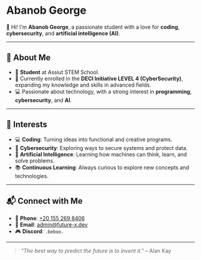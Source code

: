 # Abanob George  

👋 Hi! I'm **Abanob George**, a passionate student with a love for **coding**, **cybersecurity**, and **artificial intelligence (AI)**.  

---

## 🚀 About Me  
- 🏫 **Student** at Assiut STEM School.  
- 📖 Currently enrolled in the **DECI Initiative LEVEL 4 (CyberSecurity)**, expanding my knowledge and skills in advanced fields.  
- 💻 Passionate about technology, with a strong interest in **programming**, **cybersecurity**, and **AI**.  

---

## 🎯 Interests  
- 💻 **Coding**: Turning ideas into functional and creative programs.  
- 🔐 **Cybersecurity**: Exploring ways to secure systems and protect data.  
- 🤖 **Artificial Intelligence**: Learning how machines can think, learn, and solve problems.  
- 📚 **Continuous Learning**: Always curious to explore new concepts and technologies.  

---

## 📬 Connect with Me  
- 📱 **Phone**: [+20 155 269 8406](tel:+201552698406)  
- 📧 **Email**: [admin@future-x.dev](mailto:admin@future-x.dev)  
- 🎮 **Discord**: `.beboo.`  

---

> *"The best way to predict the future is to invent it."* – Alan Kay  
